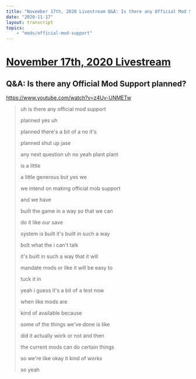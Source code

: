 ```yaml
---
title: "November 17th, 2020 Livestream Q&A: Is there any Official Mod Support planned?"
date: "2020-11-17"
layout: transcript
topics:
    - "mods/official-mod-support"
---
```

# [November 17th, 2020 Livestream](../2020-11-17.md)
## Q&A: Is there any Official Mod Support planned?
https://www.youtube.com/watch?v=z4Uv-UNMETw
> uh is there any official mod support
> 
> planned yes uh
> 
> planned there's a bit of a no it's
> 
> planned shut up jase
> 
> any next question uh no yeah plant plant
> 
> is a little
> 
> a little generous but yes we
> 
> we intend on making official mob support
> 
> and we have
> 
> built the game in a way so that we can
> 
> do it like our save
> 
> system is built it's built in such a way
> 
> bolt what the i can't talk
> 
> it's built in such a way that it will
> 
> mandate mods or like it will be easy to
> 
> tuck it in
> 
> yeah i guess it's a bit of a test now
> 
> when like mods are
> 
> kind of available because
> 
> some of the things we've done is like
> 
> did it actually work or not and then
> 
> the current mods can do certain things
> 
> so we're like okay it kind of works
> 
> so yeah
> 

